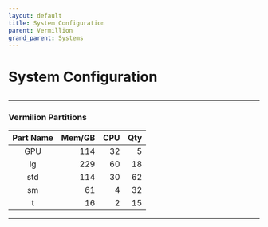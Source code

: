 ```yaml
---
layout: default
title: System Configuration
parent: Vermillion
grand_parent: Systems
---
```


# System Configuration
##

---
### Vermilion Partitions
| Part Name | Mem/GB | CPU | Qty |
| :--:      | --:    | --: | --: |
| GPU       | 114    | 32  | 5   |
| lg        | 229    | 60  | 18  |
| std       | 114    | 30  | 62  |
| sm        | 61     | 4   | 32  |
| t         | 16     | 2   | 15  |
---
